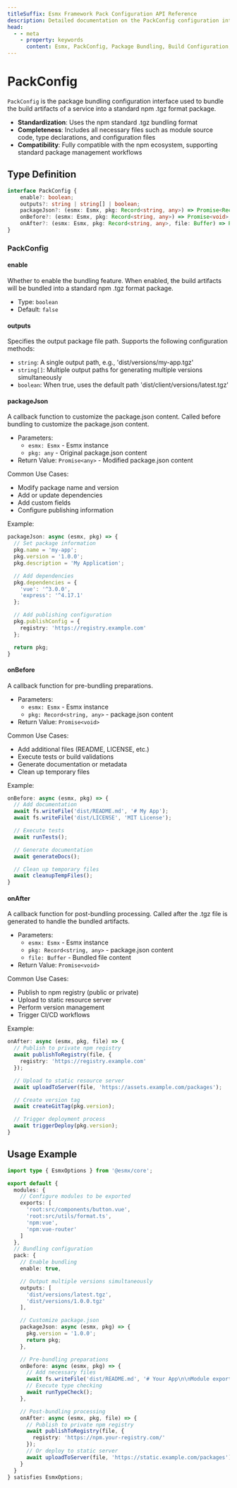 ```yaml
---
titleSuffix: Esmx Framework Pack Configuration API Reference
description: Detailed documentation on the PackConfig configuration interface of the Esmx framework, including package bundling rules, output configurations, and lifecycle hooks, helping developers implement standardized build processes.
head:
  - - meta
    - property: keywords
      content: Esmx, PackConfig, Package Bundling, Build Configuration, Lifecycle Hooks, Bundling Configuration, Web Application Framework
---
```


# PackConfig

`PackConfig` is the package bundling configuration interface used to bundle the build artifacts of a service into a standard npm .tgz format package.

- **Standardization**: Uses the npm standard .tgz bundling format
- **Completeness**: Includes all necessary files such as module source code, type declarations, and configuration files
- **Compatibility**: Fully compatible with the npm ecosystem, supporting standard package management workflows

## Type Definition

```ts
interface PackConfig {
    enable?: boolean;
    outputs?: string | string[] | boolean;
    packageJson?: (esmx: Esmx, pkg: Record<string, any>) => Promise<Record<string, any>>;
    onBefore?: (esmx: Esmx, pkg: Record<string, any>) => Promise<void>;
    onAfter?: (esmx: Esmx, pkg: Record<string, any>, file: Buffer) => Promise<void>;
}
```

### PackConfig

#### enable

Whether to enable the bundling feature. When enabled, the build artifacts will be bundled into a standard npm .tgz format package.

- Type: `boolean`
- Default: `false`

#### outputs

Specifies the output package file path. Supports the following configuration methods:
- `string`: A single output path, e.g., 'dist/versions/my-app.tgz'
- `string[]`: Multiple output paths for generating multiple versions simultaneously
- `boolean`: When true, uses the default path 'dist/client/versions/latest.tgz'

#### packageJson

A callback function to customize the package.json content. Called before bundling to customize the package.json content.

- Parameters:
  - `esmx: Esmx` - Esmx instance
  - `pkg: any` - Original package.json content
- Return Value: `Promise<any>` - Modified package.json content

Common Use Cases:
- Modify package name and version
- Add or update dependencies
- Add custom fields
- Configure publishing information

Example:
```ts
packageJson: async (esmx, pkg) => {
  // Set package information
  pkg.name = 'my-app';
  pkg.version = '1.0.0';
  pkg.description = 'My Application';

  // Add dependencies
  pkg.dependencies = {
    'vue': '^3.0.0',
    'express': '^4.17.1'
  };

  // Add publishing configuration
  pkg.publishConfig = {
    registry: 'https://registry.example.com'
  };

  return pkg;
}
```

#### onBefore

A callback function for pre-bundling preparations.

- Parameters:
  - `esmx: Esmx` - Esmx instance
  - `pkg: Record<string, any>` - package.json content
- Return Value: `Promise<void>`

Common Use Cases:
- Add additional files (README, LICENSE, etc.)
- Execute tests or build validations
- Generate documentation or metadata
- Clean up temporary files

Example:
```ts
onBefore: async (esmx, pkg) => {
  // Add documentation
  await fs.writeFile('dist/README.md', '# My App');
  await fs.writeFile('dist/LICENSE', 'MIT License');

  // Execute tests
  await runTests();

  // Generate documentation
  await generateDocs();

  // Clean up temporary files
  await cleanupTempFiles();
}
```

#### onAfter

A callback function for post-bundling processing. Called after the .tgz file is generated to handle the bundled artifacts.

- Parameters:
  - `esmx: Esmx` - Esmx instance
  - `pkg: Record<string, any>` - package.json content
  - `file: Buffer` - Bundled file content
- Return Value: `Promise<void>`

Common Use Cases:
- Publish to npm registry (public or private)
- Upload to static resource server
- Perform version management
- Trigger CI/CD workflows

Example:
```ts
onAfter: async (esmx, pkg, file) => {
  // Publish to private npm registry
  await publishToRegistry(file, {
    registry: 'https://registry.example.com'
  });

  // Upload to static resource server
  await uploadToServer(file, 'https://assets.example.com/packages');

  // Create version tag
  await createGitTag(pkg.version);

  // Trigger deployment process
  await triggerDeploy(pkg.version);
}
```

## Usage Example

```ts title="entry.node.ts"
import type { EsmxOptions } from '@esmx/core';

export default {
  modules: {
    // Configure modules to be exported
    exports: [
      'root:src/components/button.vue',
      'root:src/utils/format.ts',
      'npm:vue',
      'npm:vue-router'
    ]
  },
  // Bundling configuration
  pack: {
    // Enable bundling
    enable: true,

    // Output multiple versions simultaneously
    outputs: [
      'dist/versions/latest.tgz',
      'dist/versions/1.0.0.tgz'
    ],

    // Customize package.json
    packageJson: async (esmx, pkg) => {
      pkg.version = '1.0.0';
      return pkg;
    },

    // Pre-bundling preparations
    onBefore: async (esmx, pkg) => {
      // Add necessary files
      await fs.writeFile('dist/README.md', '# Your App\n\nModule export instructions...');
      // Execute type checking
      await runTypeCheck();
    },

    // Post-bundling processing
    onAfter: async (esmx, pkg, file) => {
      // Publish to private npm registry
      await publishToRegistry(file, {
        registry: 'https://npm.your-registry.com/'
      });
      // Or deploy to static server
      await uploadToServer(file, 'https://static.example.com/packages');
    }
  }
} satisfies EsmxOptions;
```